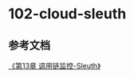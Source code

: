 # 102-cloud-sleuth


## 参考文档

[《第13章 调用链监控-Sleuth》](https://www.wiz.cn/share-plus/note/7054d4d4-d987-4a78-a90e-bdfd90257209/854b1605-368a-49e7-9a8f-6289184d4a73)